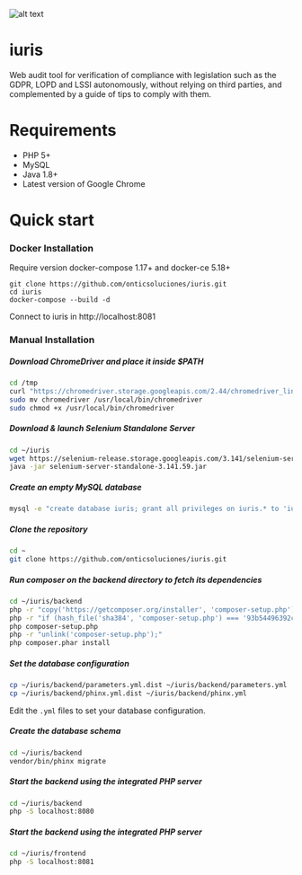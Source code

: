 
![alt text](https://github.com/onticsoluciones/iuris/blob/master/frontend/logo.png)

# iuris

Web audit tool for verification of compliance with legislation such as the GDPR, LOPD and LSSI autonomously, without relying on third parties, and complemented by a guide of tips to comply with them.

# Requirements

- PHP 5+
- MySQL
- Java 1.8+
- Latest version of Google Chrome

# Quick start
### Docker Installation
Require version docker-compose 1.17+ and docker-ce 5.18+

```
git clone https://github.com/onticsoluciones/iuris.git
cd iuris
docker-compose --build -d
```

Connect to iuris in http://localhost:8081



### Manual Installation
##### Download ChromeDriver and place it inside $PATH

```sh
cd /tmp
curl "https://chromedriver.storage.googleapis.com/2.44/chromedriver_linux64.zip" | jar xv
sudo mv chromedriver /usr/local/bin/chromedriver
sudo chmod +x /usr/local/bin/chromedriver 
```

##### Download & launch Selenium Standalone Server

```sh
cd ~/iuris
wget https://selenium-release.storage.googleapis.com/3.141/selenium-server-standalone-3.141.59.jar
java -jar selenium-server-standalone-3.141.59.jar
```

##### Create an empty MySQL database

```sh
mysql -e "create database iuris; grant all privileges on iuris.* to 'iuris'@'localhost' identified by 'yourpassword';"
```

##### Clone the repository

```sh
cd ~
git clone https://github.com/onticsoluciones/iuris.git
```

##### Run composer on the backend directory to fetch its dependencies

```sh
cd ~/iuris/backend
php -r "copy('https://getcomposer.org/installer', 'composer-setup.php');"
php -r "if (hash_file('sha384', 'composer-setup.php') === '93b54496392c062774670ac18b134c3b3a95e5a5e5c8f1a9f115f203b75bf9a129d5daa8ba6a13e2cc8a1da0806388a8') { echo 'Installer verified'; } else { echo 'Installer corrupt'; unlink('composer-setup.php'); } echo PHP_EOL;"  
php composer-setup.php
php -r "unlink('composer-setup.php');"
php composer.phar install
```

##### Set the database configuration

```sh
cp ~/iuris/backend/parameters.yml.dist ~/iuris/backend/parameters.yml
cp ~/iuris/backend/phinx.yml.dist ~/iuris/backend/phinx.yml
```

Edit the `.yml` files to set your database configuration.

##### Create the database schema

```sh
cd ~/iuris/backend
vendor/bin/phinx migrate
```

##### Start the backend using the integrated PHP server

```sh
cd ~/iuris/backend
php -S localhost:8080
```

##### Start the backend using the integrated PHP server

```sh
cd ~/iuris/frontend
php -S localhost:8081
```

